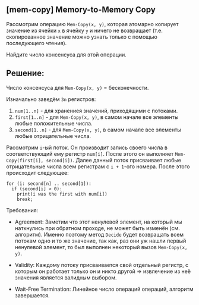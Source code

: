 ## [mem-copy] Memory-to-Memory Copy

Рассмотрим операцию `Mem-Copy(x, y)`, которая атомарно копирует значение из ячейки `x` в ячейку `y` и ничего не возвращает (т.е. скопированное значение можно узнать только с помощью последующего чтения).

Найдите число консенсуса для этой операции.

## Решение:

Число консенсуса для `Mem-Copy(x, y)` = бесконечности.

Изначально заведём `3n` регистров:
1) `num[1..n]` - для хранениея значений, приходящими с потоками.
2) `first[1..n]` - для `Mem-Copy(x, y)`, в самом начале все элементы любые положительные числа.
3) `second[1..n]` - для `Mem-Copy(x, y)`, в самом начале все элементы любые отрицательные числа.

Рассмотрим `i`-ый поток.  Он производит запись своего числа в соответствующий ему регистр `num[i]`. После этого он выполняет `Mem-Copy(first[i], second[i])`. Далее данный поток присваивает любые отрицательные числа всем регистрам с `i + 1`-ого номера. 
После этого происходит следующее:

```
for (i: second[n] .. second[1]):
  if (second[i] > 0):
    print(i was the first with num[i])
    break;
```

Требования:

- Agreement: Заметим что этот ненулевой элемент, на который мы наткнулись при обратном проходе, не может быть изменён (см. алгоритм). Именно поэтому метод `Decide` будет возвращать всем потокам одно и то же значение, так как, раз они уж нашли первый ненулевой элемент, то был выполнен некоторый вызов `Mem-Copy(x, y)`.

- Validity: Каждому потоку присваивается свой отдельный регистр, с которым он работает только он и никто другой => извлечение из неё значения является валидным выбором.

- Wait-Free Termination: Линейное число операций операций, алгоритм завершается.
